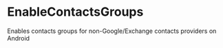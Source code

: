 EnableContactsGroups
====================

Enables contacts groups for non-Google/Exchange contacts providers on Android
